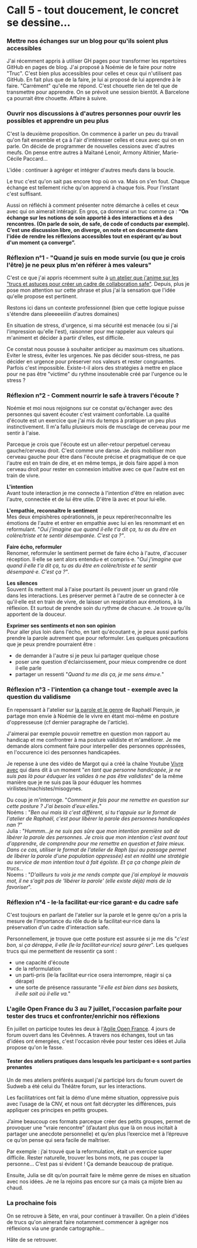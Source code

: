 # Call 5 - tout doucement, le concret se dessine...

### Mettre nos échanges sur un blog pour qu'ils soient plus accessibles
J'ai récemment appris à utiliser GH pages pour transformer les repertoires GitHub en pages de blog. J'ai proposé à Noémie de le faire pour notre "Truc". C'est bien plus accessibles pour celles et ceux qui n'utilisent pas GitHub.
En fait plus que de la faire, je lui ai proposé de lui apprendre à le faire. 
"Carrément" qu'elle me répond. 
C'est chouette rien de tel que de transmettre pour apprendre. 
On se prévoit une session bientôt. A Barcelone ça pourrait être chouette.
Affaire à suivre.

### Ouvrir nos discussions à d'autres personnes pour ouvrir les possibles et apprendre un peu plus
C'est la deuxième proposition. On commence à parler un peu du travail qu'on fait ensemble et ça à l'air d'intéresser celles et ceux avec qui on en parle. On décide de programmer de nouvelles cessions avec d'autres meufs.  On pense entre autres à Maïtané Lenoir, Armony Altinier, Marie-Cécile Paccard...

L'idée : continuer à agréger et intégrer d'autres meufs dans la boucle. 

Le truc c'est qu'on sait pas encore trop où on va. Mais on s'en fout. Chaque échange est tellement riche qu'on apprend à chaque fois. Pour l'instant c'est suffisant.

Aussi on réfléchi à comment présenter notre démarche à celles et ceux avec qui on aimerait intéragir. En gros, ça donnerai un truc comme ça : 
**“On échange sur les notions de soin apporté à des interactions et à des rencontres. (On parle de soin, de safe, de code of conducts par exemple). C’est une discussion libre, on diverge, on note et on documente dans l'idée de rendre les réflexions accessibles tout en espérant qu'au bout d'un moment ça converge”.**


### Réflexion n°1 - "Quand je suis en mode survie (ou que je crois l'être) je ne peux plus m'en référer à mes valeurs"
C'est ce que j'ai appris récemment suite à [un atelier que j'anime sur les "trucs et astuces pour créer un cadre de collaboration safe"](https://github.com/Julia-barbelane/des-conf-entre-meufs/blob/master/ressources/retour-d-exp%C3%A9rience-atelier-ju-truc-et-astuces-cadre-collaboration-safe.md). Depuis, plus je pose mon attention sur cette phrase et plus j'ai la sensation que l'idée qu'elle propose est pertinent.

Restons ici dans un contexte professionnel (bien que cette logique puisse s'étendre dans pleeeeeiiiin d'autres domaines)

En situation de stress, d'urgence, si ma sécurité est menacée (ou si j'ai l'impression qu'elle l'est), raisonner pour me rappeler aux valeurs qui m'animent et décider à partir d'elles, est difficile.  

Ce constat nous pousse à souhaiter anticiper au maximum ces situations. Eviter le stress, éviter les urgences. Ne pas décider sous-stress, ne pas décider en urgence pour préserver nos valeurs et rester congruantes. Parfois c'est impossible. Existe-t-il alors des stratégies à mettre en place pour ne pas être "victime" du rythme insoutenable créé par l'urgence ou le stress ? 

### Réflexion n°2 - Comment nourrir le safe à travers l'écoute ? 
Noémie et moi nous rejoignons sur ce constat qu'échanger avec des personnes qui savent écouter c'est vraiment confortable. La qualité d'écoute est un exercice que j'ai mis du temps à pratiquer un peu plus instinctivement. Il m'a fallu plusieurs mois de musclage de cerveau pour me sentir à l'aise. 

Parceque je crois que l'écoute est un aller-retour perpetuel cerveau gauche/cerveau droit. C'est comme une danse. Je dois mobiliser mon cerveau gauche pour être dans l'écoute précise et pragmatique de ce que l'autre est en train de dire, et en même temps, je dois faire appel à mon cerveau droit pour rester en connexion intuitive avec ce que l'autre est en train de vivre. 

**L'intention**  
Avant toute interaction je me connecte à l'intention d'être en relation avec l'autre, connectée et de lui être utile. D'être là avec et pour lui·elle.

**L'empathie, reconnaître le sentiment**  
Mes deux émpishères opérationnels, je peux repérer/reconnaître les émotions de l'autre et entrer en empathie avec lui en les renommant et en reformulant. "*Oui j'imagine que quand il·elle t'a dit ça, tu as du être en colère/triste et te sentir désemparée. C'est ça ?"*.  

**Faire écho, reformuler**  
Renomer, reformuler le sentiment permet de faire écho à l'autre, d'accuser réception. Il·elle se sent alors entendu·e et compris·e. 
"*Oui j'imagine que quand il·elle t'a dit ça, tu as du être en colère/triste et te sentir désemparé·e. C'est ça ?"*.  

**Les silences**  
Souvent ils mettent mal à l'aise pourtant ils peuvent jouer un grand rôle dans les interactions. Les préserver permet à l'autre de se connecter à ce qu'il·elle est en train de vivre, de laisser un respiration aux émotions, à la réflexion. Et surtout de prendre soin du rythme de chacun·e. Je trouve qu'ils apportent de la douceur.

**Exprimer ses sentiments et non son opinion**  
Pour aller plus loin dans l'écho, en tant qu'écoutant·e, je peux aussi parfois prendre la parole autrement que pour reformuler. Les quelques précautions que je peux prendre pourraient être : 
- de demander à l'autre si je peux lui partager quelque chose
- poser une question d'éclaircissement, pour mieux comprendre ce dont il·elle parle
- partager un ressenti "*Quand tu me dis ça, je me sens ému·e.*"

### Réflexion n°3 - l'intention ça change tout - exemple avec la question du validisme
En repenssant à l'atelier sur [la parole et le genre](https://julia-barbelane.github.io/reflexions/chantiers/l-empathie-comme-moyen-de-reparation-l'exemple-avec-un-atelier-sur-la-parole-et-le-genre.html) de Raphaël Pierquin, je partage mon envie à Noémie de le vivre en étant moi-même en posture d'oppresseuse (cf dernier paragraphe de l'article).

J'aimerai par exemple pouvoir remettre en question mon rapport au handicap et me confrontrer à ma posture validiste et m'améliorer. Je me demande alors comment faire pour interpeller des personnes oppréssées, en l'occurence ici des personnes handicapées. 

Je repense à une des vidéo de Margot qui a créé la chaîne Youtube [Vivre avec](https://www.youtube.com/channel/UCH3Hp3WAm0iGQBi_csusoUg) qui dans dit à un moment "*en tant que personne handicapée, je ne suis pas là pour éduquer les valides à ne pas être validistes*" de la même manière que je ne suis pas là pour éduquer les hommes virilistes/machistes/misogynes.

Du coup je m'interroge. "*Comment je fais pour me remettre en question sur cette posture ? J'ai besoin d'eux·elles.*"  
Noéms : "*Ben oui mais là c'est différent, si tu t'appuie sur le format de l'atelier de Raphaël, c'est pour libérer la parole des personnes handicapées nan ?*"  
Julia : "*Hummm...je ne suis pas sûre que mon intention première soit de libérer la parole des personnes. Je crois que mon intention c'est avant tout d'apprendre, de comprendre pour me remettre en question et faire mieux. Dans ce cas, utiliser le format de l'atelier de Raph (qui au passage permet de libérer la parole d'une population oppressée) est en réalité une stratégie au service de mon intention tout à fait égoïste. Et ça ça change plein de trucs...*  
Noems : "*D'ailleurs tu vois je me rends compte que j'ai employé le mauvais mot, il ne s'agit pas de 'libérer la parole' (elle existe déjà) mais de la favoriser*".

### Réflexion n°4 - le·la facilitat·eur·rice garant·e du cadre safe
C'est toujours en parlant de l'atelier sur la parole et le genre qu'on a pris la mesure de l'importance du rôle du·de la facilitat·eur·rice dans la préservation d'un cadre d'interaction safe. 

Personnellement, je trouve que cette posture est assurée si je me dis "*c'est bon, si ça dérappe, il·elle (le·la facilitat·eur·rice) saura  gérer*". Les quelques trucs qui me permettent de ressentir ça sont :
- une capacité d'écoute
- de la reformulation
- un parti-pris (le·la facilitat·eur·rice osera interrompre, réagir si ça dérape)
- une sorte de présence rassurante "*il·elle est bien dans ses baskets, il·elle sait où il·elle va.*"

### L'agile Open France du 3 au 7 juillet, l'occasion parfaite pour tester des trucs et confronter/enrichir nos réflexions
En juillet on participe toutes les deux à l'[Agile Open France](https://agileopenfrance.com/saison/ete2018/). 4 jours de forum ouvert dans les Cévènnes. A travers nos échanges, tout un tas d'idées ont émergées, c'est l'occasion rêvée pour tester ces idées et Julia propose qu'on le fasse. 

#### Tester des ateliers pratiques dans lesquels les participant·e·s sont parties prenantes
Un de mes ateliers préférés auxquel j'ai participé lors du forum ouvert de Sudweb a été celui du Théâtre forum, sur les interactions. 

Les facilitatrices ont fait la démo d’une même situation, oppressive puis avec l’usage de la CNV, et nous ont fait décrypter les différences, puis appliquer ces principes en petits groupes.

J’aime beaucoup ces formats parceque créer des petits groupes, permet de provoquer une “vraie rencontre” (d’autant plus que là on nous incitait à partager une anecdote personnelle) et qu’en plus l’exercice met à l’épreuve ce qu’on pense qui sera facile de maîtriser.

Par exemple : j’ai trouvé que la reformulation, était un exercice super difficile. Rester naturelle, trouver les bons mots, ne pas couper la personne… C’est pas si évident ! Ça demande beaucoup de pratique.

Ensuite, Julia se dit qu’on pourrait faire le même genre de mises en situation avec nos idées. Je ne la rejoins pas encore sur ça mais ça mijote bien au chaud.

### La prochaine fois
On se retrouve à Sète, en vrai, pour continuer à travailler. On a plein d'idées de trucs qu'on aimerait faire notamment commencer à agréger nos réflexions via une grande cartographie...

Hâte de se retrouver.








